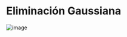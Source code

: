 # Eliminación Gaussiana 

![image](https://github.com/22030130/Numerical-Methods-/assets/147437999/6ad0a30b-eb35-4d41-89fd-079baaa02cf3)
